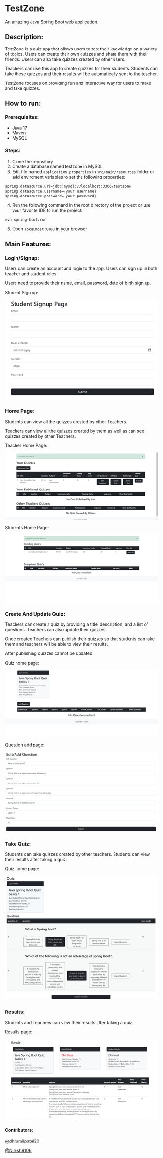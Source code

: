 # TestZone

An amazing Java Spring Boot web application.

## Description:

TestZone is a quiz app that allows users to test their knowledge on a variety of topics. Users can create their own quizzes and share them with their friends. Users can also take quizzes created by other users.

Teachers can use this app to create quizzes for their students. Students can take these quizzes and their results will be automatically sent to the teacher.

TestZone focuses on providing fun and interactive way for users to make and take quizzes.

## How to run:

### Prerequisites:

- Java 17
- Maven
- MySQL

### Steps:

1. Clone the repository
2. Create a database named testzone in MySQL
3. Edit file named `application.properties` in `src/main/resources` folder or add enviroment variables to set the following properties:

```properties
spring.datasource.url=jdbc:mysql://localhost:3306/testzone
spring.datasource.username={your username}
spring.datasource.password={your password}
```

4. Run the following command in the root directory of the project or use your favorite IDE to run the project:

```bash
mvn spring-boot:run
```

5. Open `localhost:8080` in your browser

## Main Features:

### Login/Signup:

Users can create an account and login to the app. Users can sign up in both teacher and student roles.

Users need to provide their name, email, password, date of birth sign up.

Student Sign up:

![Alt text](screenshots/stusignup.png)

### Home Page:

Students can view all the quizzes created by other Teachers.

Teachers can view all the quizzes created by them as well as can see quizzes created by other Teachers.

Teacher Home Page:

![Alt text](screenshots/teacherhome.png)

Students Home Page:

![Alt text](screenshots/studenthome.png)

### Create And Update Quiz:

Teachers can create a quiz by providing a title, description, and a list of questions. Teachers can also update their quizzes.

Once created Teachers can publish their quizzes so that students can take them and teachers will be able to view their results.

After publishing quizzes cannot be updated.

Quiz home page:

![Alt text](screenshots/quizhome1.png)

Question add page:

![Alt text](screenshots/questionadd.png)

### Take Quiz:

Students can take quizzes created by other teachers. Students can view their results after taking a quiz.

Quiz home page:

![Alt text](screenshots/quizhome.jpg)

### Results:

Students and Teachers can view their results after taking a quiz.

Results page:

![Alt text](screenshots/result.png)

#### Contributors:

[@dhrumilpatel30](https://www.github.com/dhrumilpatel30)

[@Nilesh9106](https://www.github.com/Nilesh9106)
